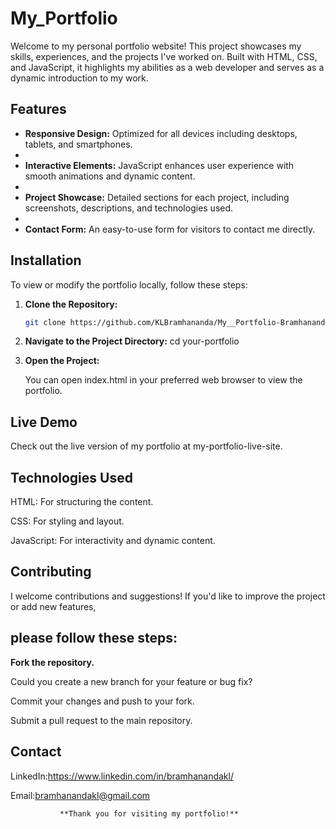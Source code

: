 # My_Portfolio

Welcome to my personal portfolio website! This project showcases my skills, experiences, and the projects I've worked on. Built with HTML, CSS, and JavaScript, it highlights my abilities as a web developer and serves as a dynamic introduction to my work.

## Features

- **Responsive Design:** Optimized for all devices including desktops, tablets, and smartphones.
- 
- **Interactive Elements:** JavaScript enhances user experience with smooth animations and dynamic content.
- 
- **Project Showcase:** Detailed sections for each project, including screenshots, descriptions, and technologies used.
- 
- **Contact Form:** An easy-to-use form for visitors to contact me directly.

## Installation

To view or modify the portfolio locally, follow these steps:

1. **Clone the Repository:**
   ```bash
   git clone https://github.com/KLBramhananda/My__Portfolio-Bramhananda-k-L-.git
   
2. **Navigate to the Project Directory:**
   cd your-portfolio
   
3. **Open the Project:**
   
   You can open index.html in your preferred web browser to view the portfolio.

## Live Demo

Check out the live version of my portfolio at my-portfolio-live-site.

## Technologies Used

HTML: For structuring the content.

CSS: For styling and layout.

JavaScript: For interactivity and dynamic content.

## Contributing

I welcome contributions and suggestions! If you'd like to improve the project or add new features,

## please follow these steps:

**Fork the repository.**

Could you create a new branch for your feature or bug fix?

Commit your changes and push to your fork.

Submit a pull request to the main repository.

## Contact

LinkedIn:https://www.linkedin.com/in/bramhanandakl/

Email:bramhanandakl@gmail.com 


               **Thank you for visiting my portfolio!**
